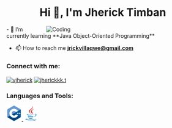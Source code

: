 
<h1 align="center">Hi 👋, I'm Jherick Timban</h1>
<img align="right" alt="Coding" width="400" src="https://giphy.com/gifs/lazy-lian-lianbiglian-Sh0EaukUbMmdXz1p8b">
- 🌱 I’m currently learning **Java Object-Oriented Programming**

- 📫 How to reach me **jrickvillaqwe@gmail.com**

<h3 align="left">Connect with me:</h3>
<p align="left">
<a href="https://fb.com/vjherick" target="blank"><img align="center" src="https://raw.githubusercontent.com/rahuldkjain/github-profile-readme-generator/master/src/images/icons/Social/facebook.svg" alt="vjherick" height="30" width="40" /></a>
<a href="https://instagram.com/jherickkk.t" target="blank"><img align="center" src="https://raw.githubusercontent.com/rahuldkjain/github-profile-readme-generator/master/src/images/icons/Social/instagram.svg" alt="jherickkk.t" height="30" width="40" /></a>
</p>

<h3 align="left">Languages and Tools:</h3>
<p align="left"> <a href="https://www.w3schools.com/cpp/" target="_blank" rel="noreferrer"> <img src="https://raw.githubusercontent.com/devicons/devicon/master/icons/cplusplus/cplusplus-original.svg" alt="cplusplus" width="40" height="40"/> </a> <a href="https://www.java.com" target="_blank" rel="noreferrer"> <img src="https://raw.githubusercontent.com/devicons/devicon/master/icons/java/java-original.svg" alt="java" width="40" height="40"/> </a> </p>

